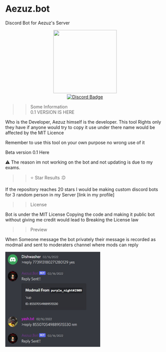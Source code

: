 # Aezuz.bot
Discord Bot for Aezuz's Server


<div id="header" align="center" >
  <img src="https://yt3.ggpht.com/sY97LfX4NK9TyRBr83px6spOLdM12IAnUrAeRTZDogxAFxQ_suegwV_JAiPawcWP3VVuVEhUPg=s176-c-k-c0x00ffffff-no-rj" width="200" height="200"/>
</div>

<div id="badges" align="center">
  <a href="https://discord.gg/p7j8XZq25B">
    <img src="https://img.shields.io/badge/Discord-blue?style=for-the-badge&logo=discord&logoColor=white" alt="Discord Badge"/>
  </a>
    </div>

>> Some Information      
0.1 VERSION IS HERE

Who is the Developer, Aezuz himself is the developer. This tool Rights only they have if anyone would try to copy it use under there name would be affected by the MIT Licence


Remember to use this tool on your own purpose no wrong use of it

Beta version 0.1 Here

⚠️ The reason im not working on the bot and not updating is due to my exams.


>> ⭐ Star Results :D

If the repository reaches 20 stars I would be making custom discord bots for 3 random person in my Server [link  in my profile]

>>License

Bot is under the MIT License
Copying the code and making it public bot without giving me credit would lead to Breaking the License law

>>Preview

When Someone message the bot privately their message is recorded as modmail and sent to moderaters channel where mods can reply

<img src ="https://github.com/Dimi-nutive/Aezuz.bot/blob/main/Screenshot%202022-06-12%20185705.jpg" width = 300 height = 300>


